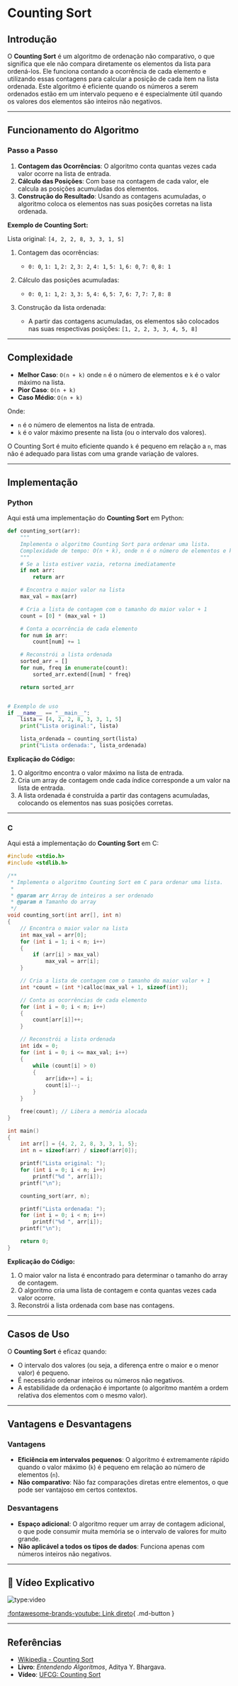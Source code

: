 # Counting Sort

## Introdução

O **Counting Sort** é um algoritmo de ordenação não comparativo, o que significa que ele não compara diretamente os elementos da lista para ordená-los. Ele funciona contando a ocorrência de cada elemento e utilizando essas contagens para calcular a posição de cada item na lista ordenada. Este algoritmo é eficiente quando os números a serem ordenados estão em um intervalo pequeno e é especialmente útil quando os valores dos elementos são inteiros não negativos.

---

## Funcionamento do Algoritmo

### Passo a Passo

1. **Contagem das Ocorrências**: O algoritmo conta quantas vezes cada valor ocorre na lista de entrada.
2. **Cálculo das Posições**: Com base na contagem de cada valor, ele calcula as posições acumuladas dos elementos.
3. **Construção do Resultado**: Usando as contagens acumuladas, o algoritmo coloca os elementos nas suas posições corretas na lista ordenada.

**Exemplo de Counting Sort:**

Lista original: `[4, 2, 2, 8, 3, 3, 1, 5]`

1. Contagem das ocorrências:

   - `0: 0`, `1: 1`, `2: 2`, `3: 2`, `4: 1`, `5: 1`, `6: 0`, `7: 0`, `8: 1`

2. Cálculo das posições acumuladas:

   - `0: 0`, `1: 1`, `2: 3`, `3: 5`, `4: 6`, `5: 7`, `6: 7`, `7: 7`, `8: 8`

3. Construção da lista ordenada:
   - A partir das contagens acumuladas, os elementos são colocados nas suas respectivas posições: `[1, 2, 2, 3, 3, 4, 5, 8]`

---

## Complexidade

- **Melhor Caso**: `O(n + k)` onde `n` é o número de elementos e `k` é o valor máximo na lista.
- **Pior Caso**: `O(n + k)`
- **Caso Médio**: `O(n + k)`

Onde:

- `n` é o número de elementos na lista de entrada.
- `k` é o valor máximo presente na lista (ou o intervalo dos valores).

O Counting Sort é muito eficiente quando `k` é pequeno em relação a `n`, mas não é adequado para listas com uma grande variação de valores.

---

## Implementação

### Python

Aqui está uma implementação do **Counting Sort** em Python:

```python
def counting_sort(arr):
    """
    Implementa o algoritmo Counting Sort para ordenar uma lista.
    Complexidade de tempo: O(n + k), onde n é o número de elementos e k é o valor máximo.
    """
    # Se a lista estiver vazia, retorna imediatamente
    if not arr:
        return arr

    # Encontra o maior valor na lista
    max_val = max(arr)

    # Cria a lista de contagem com o tamanho do maior valor + 1
    count = [0] * (max_val + 1)

    # Conta a ocorrência de cada elemento
    for num in arr:
        count[num] += 1

    # Reconstrói a lista ordenada
    sorted_arr = []
    for num, freq in enumerate(count):
        sorted_arr.extend([num] * freq)

    return sorted_arr


# Exemplo de uso
if __name__ == "__main__":
    lista = [4, 2, 2, 8, 3, 3, 1, 5]
    print("Lista original:", lista)

    lista_ordenada = counting_sort(lista)
    print("Lista ordenada:", lista_ordenada)
```

**Explicação do Código:**

1. O algoritmo encontra o valor máximo na lista de entrada.
2. Cria um array de contagem onde cada índice corresponde a um valor na lista de entrada.
3. A lista ordenada é construída a partir das contagens acumuladas, colocando os elementos nas suas posições corretas.

---

### C

Aqui está a implementação do **Counting Sort** em C:

```c
#include <stdio.h>
#include <stdlib.h>

/**
 * Implementa o algoritmo Counting Sort em C para ordenar uma lista.
 *
 * @param arr Array de inteiros a ser ordenado
 * @param n Tamanho do array
 */
void counting_sort(int arr[], int n)
{
    // Encontra o maior valor na lista
    int max_val = arr[0];
    for (int i = 1; i < n; i++)
    {
        if (arr[i] > max_val)
            max_val = arr[i];
    }

    // Cria a lista de contagem com o tamanho do maior valor + 1
    int *count = (int *)calloc(max_val + 1, sizeof(int));

    // Conta as ocorrências de cada elemento
    for (int i = 0; i < n; i++)
    {
        count[arr[i]]++;
    }

    // Reconstrói a lista ordenada
    int idx = 0;
    for (int i = 0; i <= max_val; i++)
    {
        while (count[i] > 0)
        {
            arr[idx++] = i;
            count[i]--;
        }
    }

    free(count); // Libera a memória alocada
}

int main()
{
    int arr[] = {4, 2, 2, 8, 3, 3, 1, 5};
    int n = sizeof(arr) / sizeof(arr[0]);

    printf("Lista original: ");
    for (int i = 0; i < n; i++)
        printf("%d ", arr[i]);
    printf("\n");

    counting_sort(arr, n);

    printf("Lista ordenada: ");
    for (int i = 0; i < n; i++)
        printf("%d ", arr[i]);
    printf("\n");

    return 0;
}
```

**Explicação do Código:**

1. O maior valor na lista é encontrado para determinar o tamanho do array de contagem.
2. O algoritmo cria uma lista de contagem e conta quantas vezes cada valor ocorre.
3. Reconstrói a lista ordenada com base nas contagens.

---

## Casos de Uso

O **Counting Sort** é eficaz quando:

- O intervalo dos valores (ou seja, a diferença entre o maior e o menor valor) é pequeno.
- É necessário ordenar inteiros ou números não negativos.
- A estabilidade da ordenação é importante (o algoritmo mantém a ordem relativa dos elementos com o mesmo valor).

---

## Vantagens e Desvantagens

### Vantagens

- **Eficiência em intervalos pequenos**: O algoritmo é extremamente rápido quando o valor máximo (`k`) é pequeno em relação ao número de elementos (`n`).
- **Não comparativo**: Não faz comparações diretas entre elementos, o que pode ser vantajoso em certos contextos.

### Desvantagens

- **Espaço adicional**: O algoritmo requer um array de contagem adicional, o que pode consumir muita memória se o intervalo de valores for muito grande.
- **Não aplicável a todos os tipos de dados**: Funciona apenas com números inteiros não negativos.

---

## 🎥 Vídeo Explicativo

![type:video](https://www.youtube.com/embed/3bm7NgKJpj4?si=jgPd_3X7lW8Pp0l-)

[:fontawesome-brands-youtube: Link direto](https://www.youtube.com/watch?v=3bm7NgKJpj4){ .md-button }

---

## Referências

- [Wikipedia - Counting Sort](https://en.wikipedia.org/wiki/Counting_sort)
- **Livro**: _Entendendo Algoritmos_, Aditya Y. Bhargava.
- **Vídeo**: [UFCG: Counting Sort](https://www.youtube.com/watch?v=3bm7NgKJpj4)
